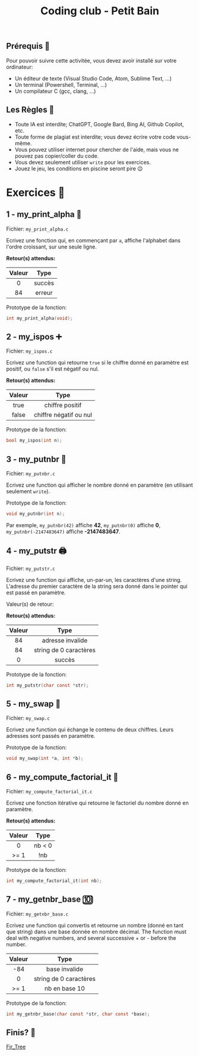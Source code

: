 <h1 align="center">
Coding club - Petit Bain
</h1>

</br>

## Prérequis 🔑

Pour pouvoir suivre cette activitée, vous devez avoir installé sur votre ordinateur:

- Un éditeur de texte (Visual Studio Code, Atom, Sublime Text, ...)
- Un terminal (Powershell, Terminal, ...)
- Un compilateur C (gcc, clang, ...)

## Les Règles 🧾

- Toute IA est interdite; ChatGPT, Google Bard, Bing AI, Github Copilot, etc.
- Toute forme de plagiat est interdite; vous devez écrire votre code vous-même.
- Vous pouvez utiliser internet pour chercher de l'aide, mais vous ne pouvez pas copier/coller du code.
- Vous devez seulement utiliser `write` pour les exercices.
- Jouez le jeu, les conditions en piscine seront pire 😉

# Exercices 📝

## 1 - my_print_alpha 🔡

Fichier: `my_print_alpha.c`

Ecrivez une fonction qui, en commençant par `a`, affiche l'alphabet dans l'ordre croissant, sur une seule ligne.

**Retour(s) attendus:**

| Valeur |  Type  |
| :----: | :----: |
|   0    | succès |
|   84   | erreur |

Prototype de la fonction:

```c
int my_print_alpha(void);
```

## 2 - my_ispos ➕

Fichier: `my_ispos.c`

Ecrivez une function qui retourne `true` si le chiffre donné en paramètre est positif, ou `false` s'il est négatif ou nul.

**Retour(s) attendus:**

| Valeur |  Type  |
| :----: | :----: |
|   true    | chiffre positif |
|   false   | chiffre négatif ou nul |

Prototype de la fonction:

```c
bool my_ispos(int n);
```

## 3 - my_putnbr 🔢

Fichier: `my_putnbr.c`

Ecrivez une function qui afficher le nombre donné en paramètre (en utilisant seulement `write`).

Prototype de la fonction:

```c
void my_putnbr(int n);
```

Par exemple, `my_putnbr(42)` affiche **42**, `my_putnbr(0)` affiche **0**, `my_putnbr(-2147483647)` affiche **-2147483647**.

## 4 - my_putstr 🖨️

Fichier: `my_putstr.c`

Ecrivez une function qui affiche, un-par-un, les caractères d'une string.
L'adresse du premier caractère de la string sera donné dans le pointer qui est passé en paramètre.

Valeur(s) de retour:

**Retour(s) attendus:**

| Valeur |  Type  |
| :----: | :----: |
|   84    | adresse invalide |
|   84    | string de 0 caractères |
|   0   | succès |

Prototype de la fonction:

```c
int my_putstr(char const *str);
```

## 5 - my_swap 🔄️

Fichier: `my_swap.c`

Ecrivez une function qui échange le contenu de deux chiffres. Leurs adresses sont passés en paramètre.

Prototype de la fonction:

```c
void my_swap(int *a, int *b);
```

## 6 - my_compute_factorial_it 🧮

Fichier: `my_compute_factorial_it.c`

Ecrivez une fonction itérative qui retourne le factoriel du nombre donné en paramètre.

**Retour(s) attendus:**

| Valeur |  Type  |
| :----: | :----: |
|   0    | nb < 0 |
|   >= 1    | !nb |

Prototype de la fonction:

```c
int my_compute_factorial_it(int nb);
```

## 7 - my_getnbr_base 🔟

Fichier: `my_getnbr_base.c`

Ecrivez une function qui convertis et retourne un nombre (donné en tant que string) dans une base donnée en nombre décimal.
The function must deal with negative numbers, and several successive + or - before the number.

| Valeur |  Type  |
| :----: | :----: |
|   -84    | base invalide |
|   0    | string de 0 caractères |
|   >= 1    | nb en base 10 |

Prototype de la fonction:

```c
int my_getnbr_base(char const *str, char const *base);
```

## Finis? 🏁

[Fir_Tree](./Fir_Tree.md)
